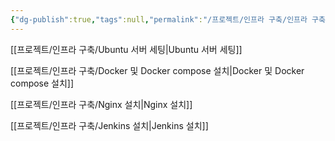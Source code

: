 ```yaml
---
{"dg-publish":true,"tags":null,"permalink":"/프로젝트/인프라 구축/인프라 구축 가이드/","dgPassFrontmatter":true}
---
```



[[프로젝트/인프라 구축/Ubuntu 서버 세팅\|Ubuntu 서버 세팅]]

[[프로젝트/인프라 구축/Docker 및 Docker compose 설치\|Docker 및 Docker compose 설치]]

[[프로젝트/인프라 구축/Nginx 설치\|Nginx 설치]]

[[프로젝트/인프라 구축/Jenkins 설치\|Jenkins 설치]]